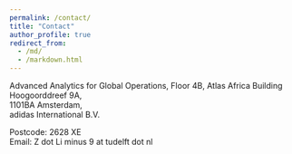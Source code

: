 ```yaml
---
permalink: /contact/
title: "Contact"
author_profile: true
redirect_from: 
  - /md/
  - /markdown.html
---
```



Advanced Analytics for Global Operations,
Floor 4B, Atlas Africa Building<br>
Hoogoorddreef 9A, <br>
1101BA Amsterdam, <br>
adidas International B.V. <br>


Postcode: 2628 XE <br>
Email: Z dot Li minus 9 at tudelft dot nl
